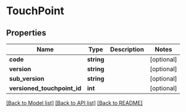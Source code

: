 # TouchPoint

## Properties
Name | Type | Description | Notes
------------ | ------------- | ------------- | -------------
**code** | **string** |  | [optional] 
**version** | **string** |  | [optional] 
**sub_version** | **string** |  | [optional] 
**versioned_touchpoint_id** | **int** |  | [optional] 

[[Back to Model list]](../README.md#documentation-for-models) [[Back to API list]](../README.md#documentation-for-api-endpoints) [[Back to README]](../README.md)


